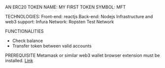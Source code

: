 
AN ERC20 TOKEN
NAME: MY FIRST TOKEN
SYMBOL: MFT

TECHNOLOGIES:
Front-end: reactjs
Back-end: Nodejs
Infrastructure and web3 support: Infura
Network: Ropsten Test Network

FUNCTIONALITIES
+ Check balance
+ Transfer token between valid accounts

PREREQUISITE
Metamask or similar web3 wallet browser extension must be installed. <a href='https://chrome.google.com/webstore/detail/metamask/nkbihfbeogaeaoehlefnkodbefgpgknn?hl=en'>Link</a>
